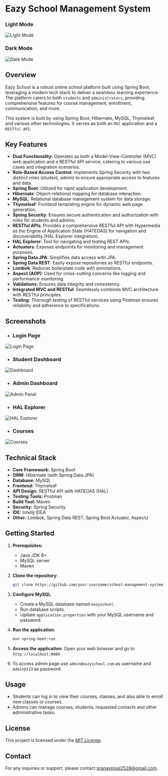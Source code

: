 # Eazy School Management System
### Light Mode
![Light Mode](src/main/resources/static/assets/screenshots/home.png)
### Dark Mode
![Dark Mode](src/main/resources/static/assets/screenshots/home-dark.png)

## Overview
Eazy School is a robust online school platform built using Spring Boot, leveraging a modern tech stack to deliver a seamless learning experience. 
The platform caters to both `students` and `administrators`, providing comprehensive features for course management, enrollment, communication, and more.

This system is built by using Spring Boot, Hibernate, MySQL, Thymeleaf, and various other technologies. It serves as both an `MVC` application and a `RESTful API`.


## Key Features

- **Dual Functionality:** Operates as both a Model-View-Controller (MVC) web application and a RESTful API service, catering to various use cases and integration scenarios.
- **Role-Based Access Control:** Implements Spring Security with two distinct roles (student, admin) to ensure appropriate access to features and data.
- **Spring Boot**: Utilized for rapid application development.
- **Hibernate**: Object-relational mapping for database interaction.
- **MySQL**: Relational database management system for data storage.
- **Thymeleaf**: Frontend templating engine for dynamic web page generation.
- **Spring Security**: Ensures secure authentication and authorization with roles for students and admins.
- **RESTful APIs**: Provides a comprehensive RESTful API with Hypermedia as the Engine of Application State (HATEOAS) for navigation and discoverability (HAL Explorer integration).
- **HAL Explorer**: Tool for navigating and testing REST APIs.
- **Actuators**: Exposes endpoints for monitoring and management purposes.
- **Spring Data JPA**: Simplifies data access with JPA.
- **Spring Data REST**: Easily expose repositories as RESTful endpoints.
- **Lombok**: Reduces boilerplate code with annotations.
- **Aspect (AOP)**: Used for cross-cutting concerns like logging and performance monitoring.
- **Validations**: Ensures data integrity and consistency.
- **Integrated MVC and RESTful**: Seamlessly combines MVC architecture with RESTful principles.
- **Testing:**  Thorough testing of RESTful services using Postman ensures reliability and adherence to specifications.


## Screenshots

- ### Login Page
![Login Page](src/main/resources/static/assets/screenshots/login.png)

- ### Student Dashboard
![Dashboard](src/main/resources/static/assets/screenshots/student.png)

- ### Admin Dashboard
![Admin Panel](src/main/resources/static/assets/screenshots/admin.png)

- ### HAL Explorer
![HAL Explorer](src/main/resources/static/assets/screenshots/hal.png)

- ### Courses
![Courses](src/main/resources/static/assets/screenshots/courses.png)



## Technical Stack

* **Core Framework:** Spring Boot
* **ORM:** Hibernate (with Spring Data JPA)
* **Database:** MySQL
* **Frontend:** Thymeleaf
* **API Design:** RESTful API with HATEOAS (HAL)
* **Testing Tools:** Postman
* **Build Tool:** Maven
* **Security:** Spring Security
* **IDE:** Intellij IDEA
* **Other:** Lombok, Spring Data REST, Spring Boot Actuator, AspectJ


## Getting Started
1. **Prerequisites:**
    * Java JDK 8+
    * MySQL server
    * Maven

2. **Clone the repository**:
   ```bash
   git clone https://github.com/your-username/school-management-system.git
   ```

3. **Configure MySQL**:
    - Create a MySQL database named `eazyschool`.
    - Run database scripts.
    - Update `application.properties` with your MySQL username and password.

4. **Run the application**:
   ```bash
   mvn spring-boot:run
   ```

5. **Access the application**:
   Open your web browser and go to `http://localhost:8080`.
6. To access admin page use `admin@eazyschool.com` as username and `Admin@123` as password.


## Usage

- Students can log in to view their courses, classes, and also able to enroll new classes or courses.
- Admins can manage courses, students, requested contacts and other administrative tasks.

## License

This project is licensed under the [MIT License](LICENSE).

## Contact

For any inquiries or support, please contact [pranavpisal2528@gmail.com](mailto:pranavpisal2528@gmail.com).
